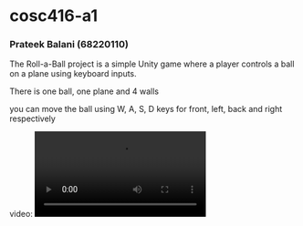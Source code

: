 # cosc416-a1
### Prateek Balani (68220110)

 The Roll-a-Ball project is a simple Unity game where a player controls a ball on a plane using keyboard inputs.

 There is one ball, one plane and 4 walls

 you can move the ball using W, A, S, D keys for front,  left, back and right respectively 

 video:
<video src="Screen Recording 2025-01-23 at 11.33.43 AM.mp4" controls>
  Sorry, your browser does not support embedded videos.
</video>